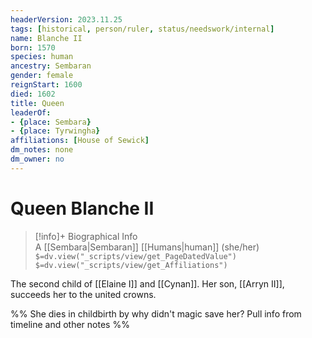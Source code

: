 ```yaml
---
headerVersion: 2023.11.25
tags: [historical, person/ruler, status/needswork/internal]
name: Blanche II
born: 1570
species: human
ancestry: Sembaran
gender: female
reignStart: 1600
died: 1602
title: Queen
leaderOf:
- {place: Sembara}
- {place: Tyrwingha}
affiliations: [House of Sewick]
dm_notes: none
dm_owner: no
---
```

# Queen Blanche II
>[!info]+ Biographical Info  
> A [[Sembara|Sembaran]] [[Humans|human]] (she/her)  
> `$=dv.view("_scripts/view/get_PageDatedValue")`  
> `$=dv.view("_scripts/view/get_Affiliations")`

The second child of [[Elaine I]] and [[Cynan]]. Her son, [[Arryn II]], succeeds her to the united crowns.

%%  She dies in childbirth by why didn't magic save her? Pull info from timeline and other notes %%

